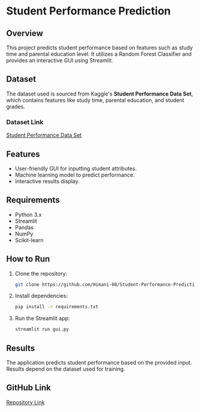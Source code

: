 
# Student Performance Prediction

## Overview
This project predicts student performance based on features such as study time and parental education level. It utilizes a Random Forest Classifier and provides an interactive GUI using Streamlit.

## Dataset
The dataset used is sourced from Kaggle's **Student Performance Data Set**, which contains features like study time, parental education, and student grades.

### Dataset Link
[Student Performance Data Set](https://www.kaggle.com/datasets/uciml/student-alcohol-consumption)

## Features
- User-friendly GUI for inputting student attributes.
- Machine learning model to predict performance.
- Interactive results display.

## Requirements
- Python 3.x
- Streamlit
- Pandas
- NumPy
- Scikit-learn

## How to Run
1. Clone the repository:
   ```bash
   git clone https://github.com/Himani-08/Student-Performance-Prediction.git
   ```
2. Install dependencies:
   ```bash
   pip install -r requirements.txt
   ```
3. Run the Streamlit app:
   ```bash
   streamlit run gui.py
   ```

## Results
The application predicts student performance based on the provided input. Results depend on the dataset used for training.

## GitHub Link
[Repository Link](https://github.com/Himani-08/Student-Performance-Prediction.git)
